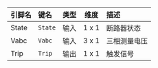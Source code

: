 <!--
DO NOT EDIT THIS FILE DIRECTLY.
This file is generated by tools/comp-docs.js.
All changes will be overwritten by regeneration.
-->

<slot class="model-pins">

| 引脚名 | 键名 | 类型 | 维度 | 描述 |
|:------ |:---- |:----:|:----:|:---- |
| State | `State` | 输入 | 1 x 1 | 断路器状态 |
| Vabc | `Vabc` | 输入 | 3 x 1 | 三相测量电压 |
| Trip | `Trip` | 输出 | 1 x 1 | 触发信号 |

</slot>
